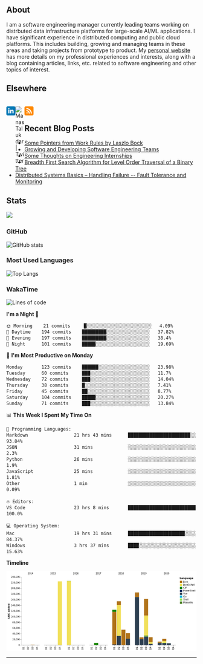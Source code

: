 ## About

I am a software engineering manager currently leading teams working on distrbuted data infrastructure platforms for large-scale AI/ML applications. I have significant experience in distributed computing and public cloud platforms. This includes building, growing and managing teams in these areas and taking projects from prototype to product. My [personal website](https://manastalukdar.github.io/) has more details on my professional experiences and interests, along with a blog containing articles, links, etc. related to software engineering and other topics of interest.

## Elsewhere

</br>

<a href="https://www.linkedin.com/in/manastalukdar" target="_blank">
  <img align="left" alt="Manas Talukdar | Linkedin" width="24px" src="https://raw.githubusercontent.com/edent/SuperTinyIcons/master/images/svg/linkedin.svg" />
</a>
<a href="https://www.twitter.com/manastalukdar" target="_blank">
  <img align="left" alt="Manas Talukdar | Twitter" width="24px" src="https://github.com/TheDudeThatCode/TheDudeThatCode/blob/master/Assets/Twitter.svg" />
</a>
<a href="https://manastalukdar.github.io/" target="_blank">
  <img align="left" alt="Manas Talukdar | Website" width="24px" src="https://github.com/edent/SuperTinyIcons/blob/master/images/svg/rss.svg" />
</a>

</br>

## Recent Blog Posts

<!-- BLOG:START -->
- [Some Pointers from Work Rules by Laszlo Bock](https://manastalukdar.github.io/blog/2020/01/25/work-rules-laszlo-bock-pointers/)
- [Growing and Developing Software Engineering Teams](https://manastalukdar.github.io/blog/2019/09/19/growing-developing-software-engineering-teams/)
- [Some Thoughts on Engineering Internships](https://manastalukdar.github.io/blog/2019/09/04/some-thoughts-on-engineering-internships/)
- [Breadth First Search Algorithm for Level Order Traversal of a Binary Tree](https://manastalukdar.github.io/blog/2019/08/29/breadth-first-search-binary-tree-level-order-traversal/)
- [Distributed Systems Basics – Handling Failure -- Fault Tolerance and Monitoring](https://manastalukdar.github.io/blog/2019/08/19/katemats-distributed-systems-fault-tolerance-monitoring/)
<!-- BLOG:END -->

## Stats

![](https://komarev.com/ghpvc/?username=manastalukdar)

### GitHub

![GitHub stats](https://github-readme-stats.vercel.app/api?username=manastalukdar&show_icons=true&hide_border=true&hide_rank=true&hide_title=true&icon_color=79ff97&text_color=cecac3&bg_color=4d4b4b)

### Most Used Languages

![Top Langs](https://github-readme-stats.vercel.app/api/top-langs/?username=manastalukdar&layout=compact&hide_border=true&hide_title=true&icon_color=79ff97&text_color=cecac3&bg_color=4d4b4b)

### WakaTime

<!--START_SECTION:waka-->
![Lines of code](https://img.shields.io/badge/From%20Hello%20World%20I%27ve%20Written-4.4%20million%20lines%20of%20code-blue)

**I'm a Night 🦉** 

```text
🌞 Morning    21 commits     █░░░░░░░░░░░░░░░░░░░░░░░░   4.09% 
🌆 Daytime    194 commits    █████████░░░░░░░░░░░░░░░░   37.82% 
🌃 Evening    197 commits    █████████░░░░░░░░░░░░░░░░   38.4% 
🌙 Night      101 commits    █████░░░░░░░░░░░░░░░░░░░░   19.69%

```
📅 **I'm Most Productive on Monday** 

```text
Monday       123 commits    ██████░░░░░░░░░░░░░░░░░░░   23.98% 
Tuesday      60 commits     ███░░░░░░░░░░░░░░░░░░░░░░   11.7% 
Wednesday    72 commits     ███░░░░░░░░░░░░░░░░░░░░░░   14.04% 
Thursday     38 commits     █░░░░░░░░░░░░░░░░░░░░░░░░   7.41% 
Friday       45 commits     ██░░░░░░░░░░░░░░░░░░░░░░░   8.77% 
Saturday     104 commits    █████░░░░░░░░░░░░░░░░░░░░   20.27% 
Sunday       71 commits     ███░░░░░░░░░░░░░░░░░░░░░░   13.84%

```


📊 **This Week I Spent My Time On** 

```text
💬 Programming Languages: 
Markdown                 21 hrs 43 mins      ███████████████████████░░   93.84% 
JSON                     31 mins             ░░░░░░░░░░░░░░░░░░░░░░░░░   2.3% 
Python                   26 mins             ░░░░░░░░░░░░░░░░░░░░░░░░░   1.9% 
JavaScript               25 mins             ░░░░░░░░░░░░░░░░░░░░░░░░░   1.81% 
Other                    1 min               ░░░░░░░░░░░░░░░░░░░░░░░░░   0.09%

🔥 Editors: 
VS Code                  23 hrs 8 mins       █████████████████████████   100.0%

💻 Operating System: 
Mac                      19 hrs 31 mins      █████████████████████░░░░   84.37% 
Windows                  3 hrs 37 mins       ████░░░░░░░░░░░░░░░░░░░░░   15.63%

```

**Timeline**

![Chart not found](https://github.com/manastalukdar/manastalukdar/blob/master/charts/bar_graph.png) 


<!--END_SECTION:waka-->

---

<!--

**manastalukdar/manastalukdar** is a ✨ _special_ ✨ repository because its `README.md` (this file) appears on your GitHub profile.

Here are some ideas to get you started:

- 🔭 I’m currently working on ...
- 🌱 I’m currently learning ...
- 👯 I’m looking to collaborate on ...
- 🤔 I’m looking for help with ...
- 💬 Ask me about ...
- 📫 How to reach me: ...
- 😄 Pronouns: ...
- ⚡ Fun fact: ...
-->
